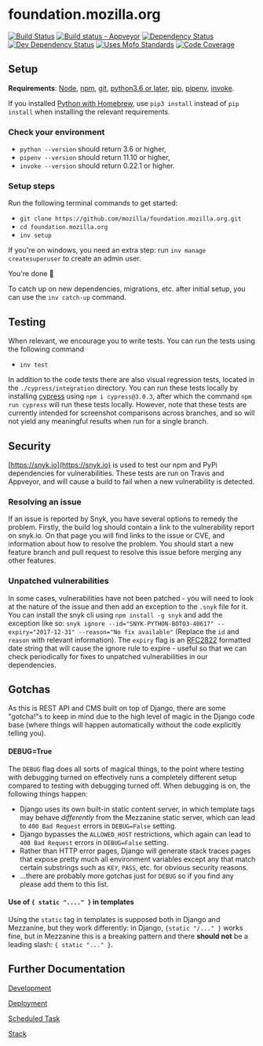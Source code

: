 # foundation.mozilla.org

[![Build Status](https://travis-ci.org/mozilla/foundation.mozilla.org.svg?branch=master)](https://travis-ci.org/mozilla/foundation.mozilla.org)
[![Build status - Appveyor](https://ci.appveyor.com/api/projects/status/ux4vu8p5kxf99nc3/branch/master?svg=true)](https://ci.appveyor.com/project/mozillafoundation/network/branch/master)
[![Dependency Status](https://david-dm.org/mozilla/network.svg)](https://david-dm.org/mozilla/network)
[![Dev Dependency Status](https://david-dm.org/mozilla/network/dev-status.svg)](https://david-dm.org/mozilla/network/?type=dev)
[![Uses Mofo Standards](https://MozillaFoundation.github.io/mofo-standards/badge.svg)](https://github.com/MozillaFoundation/mofo-standards)
[![Code Coverage](https://coveralls.io/repos/github/mozilla/foundation.mozilla.org/badge.svg?branch=master)](https://coveralls.io/github/mozilla/foundation.mozilla.org)

## Setup

**Requirements**: [Node](https://nodejs.org), [npm](https://www.npmjs.com/), [git](https://git-scm.com/), [python3.6 or later](https://www.python.org/), [pip](https://pypi.python.org/pypi), [pipenv](https://docs.pipenv.org/), [invoke](https://www.pyinvoke.org/installing.html).

If you installed [Python with Homebrew](https://docs.brew.sh/Homebrew-and-Python), use `pip3 install` instead of `pip install` when installing the relevant requirements.

### Check your environment

- `python --version` should return 3.6 or higher,
- `pipenv --version` should return 11.10 or higher,
- `invoke --version` should return 0.22.1 or higher.

### Setup steps

Run the following terminal commands to get started:

- `git clone https://github.com/mozilla/foundation.mozilla.org.git`
- `cd foundation.mozilla.org`
- `inv setup`

If you're on windows, you need an extra step: run `inv manage createsuperuser` to create an admin user.

You're done :tada:

To catch up on new dependencies, migrations, etc. after initial setup, you can use the `inv catch-up` command.


## Testing

When relevant, we encourage you to write tests. You can run the tests using the following command

- `inv test`

In addition to the code tests there are also visual regression tests, located in the `./cypress/integration` directory. You can run these tests locally by installing [cypress](https://www.cypress.io/) using `npm i cypress@3.0.3`, after which the command `npm run cypress` will run these tests locally. However, note that these tests are currently intended for screenshot comparisons across branches, and so will not yield any meaningful results when run for a single branch.





## Security

[https://snyk.io](https://snyk.io) is used to test our npm and PyPi dependencies for vulnerabilities. These tests are run on Travis and Appveyor, and will cause a build to fail when a new vulnerability is detected.

### Resolving an issue

If an issue is reported by Snyk, you have several options to remedy the problem. Firstly, the build log should contain a link to the vulnerability report on snyk.io. On that page you will find links to the issue or CVE, and information about how to resolve the problem. You should start a new feature branch and pull request to resolve this issue before merging any other features.

### Unpatched vulnerabilities
In some cases, vulnerabilities have not been patched - you will need to look at the nature of the issue and then add an exception to the `.snyk` file for it. You can install the snyk cli using `npm install -g snyk` and add the exception like so: `snyk ignore --id="SNYK-PYTHON-BOTO3-40617" --expiry="2017-12-31" --reason="No fix available"` (Replace the `id` and `reason` with relevant information). The `expiry` flag is an [RFC2822](https://tools.ietf.org/html/rfc2822#page-14) formatted date string that will cause the ignore rule to expire - useful so that we can check periodically for fixes to unpatched vulnerabilities in our dependencies.

## Gotchas

As this is REST API and CMS built on top of Django, there are some "gotcha!"s to keep in mind due to the high level of magic in the Django code base (where things will happen automatically without the code explicitly telling you).

#### **DEBUG=True**

The `DEBUG` flag does all sorts of magical things, to the point where testing with debugging turned on effectively runs a completely different setup compared to testing with debugging turned off. When debugging is on, the following things happen:

- Django uses its own built-in static content server, in which template tags may behave *differently* from the Mezzanine static server, which can lead to `400 Bad Request` errors in `DEBUG=False` setting.
- Django bypasses the `ALLOWED_HOST` restrictions, which again can lead to `400 Bad Request` errors in `DEBUG=False` setting.
- Rather than HTTP error pages, Django will generate stack traces pages that expose pretty much all environment variables except any that match certain substrings such as `KEY`, `PASS`, etc. for obvious security reasons.
- ...there are probably more gotchas just for `DEBUG` so if you find any please add them to this list.

#### Use of `{ static "...." }` in templates

Using the `static` tag in templates is supposed both in Django and Mezzanine, but they work differently: in Django, `{static "/..." }` works fine, but in Mezzanine this is a breaking pattern and there **should not** be a leading slash: `{ static "..." }`.


## Further Documentation

[Development](docs/development.md)

[Deployment](docs/deployment.md)

[Scheduled Task](docs/scheduled.md)

[Stack](docs/stack.md)
